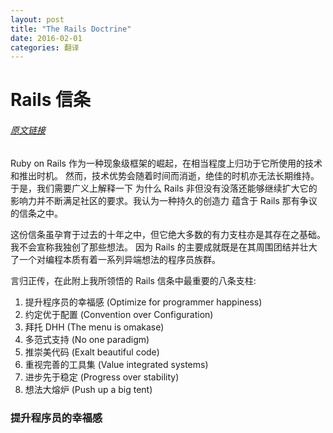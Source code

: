 ```yaml
---
layout: post
title: "The Rails Doctrine"
date: 2016-02-01
categories: 翻译
---
```

# Rails 信条

###### [原文链接](http://rubyonrails.org/doctrine/)

Ruby on Rails 作为一种现象级框架的崛起，在相当程度上归功于它所使用的技术和推出时机。
然而，技术优势会随着时间而消逝，绝佳的时机亦无法长期维持。于是，我们需要广义上解释一下
为什么 Rails 非但没有没落还能够继续扩大它的影响力并不断满足社区的要求。我认为一种持久的创造力
蕴含于 Rails 那有争议的信条之中。

这份信条虽孕育于过去的十年之中，但它绝大多数的有力支柱亦是其存在之基础。我不会宣称我独创了那些想法。
因为 Rails 的主要成就既是在其周围团结并壮大了一个对编程本质有着一系列异端想法的程序员族群。

言归正传，在此附上我所领悟的 Rails 信条中最重要的八条支柱:

  1. 提升程序员的幸福感 (Optimize for programmer happiness)
  2. 约定优于配置 (Convention over Configuration)
  3. 拜托 DHH (The menu is omakase)
  4. 多范式支持 (No one paradigm)
  5. 推崇美代码 (Exalt beautiful code)
  6. 重视完善的工具集 (Value integrated systems)
  7. 进步先于稳定 (Progress over stability)
  8. 想法大熔炉 (Push up a big tent)

### 提升程序员的幸福感
